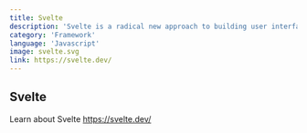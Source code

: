 ```yaml
---
title: Svelte
description: 'Svelte is a radical new approach to building user interfaces'
category: 'Framework'
language: 'Javascript'
image: svelte.svg
link: https://svelte.dev/
---
```


## Svelte


Learn about Svelte https://svelte.dev/
